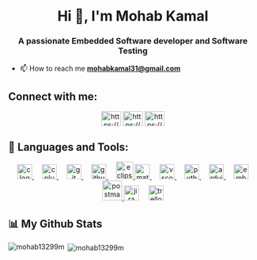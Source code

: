<h1 align="center">Hi 👋, I'm Mohab Kamal</h1>
<h3 align="center">A passionate Embedded Software developer and Software Testing</h3>

- 📫 How to reach me **mohabkamal31@gmail.com**

  
## Connect with me:
<p align="left">
<p align="center">
<a href="https://linkedin.com/in/mohab-kamal" target="blank"><img align="center" src="https://raw.githubusercontent.com/rahuldkjain/github-profile-readme-generator/master/src/images/icons/Social/linked-in-alt.svg" alt="https://www.linkedin.com/in/mohab-kamal" height="30" width="40" /></a>
<a href="https://fb.com/profile.php?id=100010460223702&mibextid=zbwkwl" target="blank"><img align="center" src="https://raw.githubusercontent.com/rahuldkjain/github-profile-readme-generator/master/src/images/icons/Social/facebook.svg" alt="https://www.facebook.com/profile.php?id=100010460223702&mibextid=zbwkwl" height="30" width="40" /></a>
<a href="https://instagram.com/mohabkamal_132/" target="blank"><img align="center" src="https://raw.githubusercontent.com/rahuldkjain/github-profile-readme-generator/master/src/images/icons/Social/instagram.svg" alt="https://www.instagram.com/mohabkamal_132/" height="30" width="40" /></a>
</p>

## 🚀 Languages and Tools:

<div align="center">
  <a href="https://www.cprogramming.com/" target="_blank" rel="noreferrer"> <img src="https://cdn.jsdelivr.net/gh/devicons/devicon/icons/c/c-original.svg" height="30" alt="c logo"  /> </a>
  <img width="12" />
 <a href="https://www.w3schools.com/cpp/" target="_blank" rel="noreferrer"> <img src="https://cdn.jsdelivr.net/gh/devicons/devicon/icons/cplusplus/cplusplus-original.svg" height="30" alt="cplusplus logo"  /> </a>
  <img width="12" />
 <a href="https://git-scm.com/" target="_blank" rel="noreferrer"> <img src="https://cdn.jsdelivr.net/gh/devicons/devicon/icons/git/git-original.svg" height="30" alt="git logo"  /> </a>
  <img width="12" />
  <a href="https://github.com/"> <img src="https://cdn.jsdelivr.net/gh/devicons/devicon/icons/github/github-original.svg" height="30" alt="github logo"  /> </a>
  <img width="12" />
  <a href=https://eclipseide.org/"> <img src="https://logowik.com/content/uploads/images/eclipse-ide-icon1720887966.logowik.com.webp" height="35" alt="eclipseIde logo" /> </a>
  <a href="https://www.mathworks.com/" target="_blank" rel="noreferrer"> <img src="https://cdn.jsdelivr.net/gh/devicons/devicon/icons/matlab/matlab-original.svg" height="30" alt="matlab logo"  /> </a>
  <img width="12" />
  <a href="https://code.visualstudio.com/"> <img src="https://cdn.jsdelivr.net/gh/devicons/devicon/icons/vscode/vscode-original.svg" height="30" alt="vscode logo"  /> </a>
  <img width="12" />
  <a href="https://www.python.org" target="_blank" rel="noreferrer"> <img src="https://cdn.jsdelivr.net/gh/devicons/devicon/icons/python/python-original.svg" height="30" alt="python logo"  /> </a>
  <img width="12" />
  <a href="https://www.arduino.cc/"><img src="https://cdn.jsdelivr.net/gh/devicons/devicon/icons/arduino/arduino-original.svg" height="30" alt="arduino logo"  /> </a>
  <img width="12" />
  <a href="https://en.wikipedia.org/wiki/Embedded_C"><img src="https://cdn.jsdelivr.net/gh/devicons/devicon/icons/embeddedc/embeddedc-original.svg" height="30" alt="embeddedc logo"  /> </a>
  <a href="https://postman.com" target="_blank" rel="noreferrer"> <img src="https://www.vectorlogo.zone/logos/getpostman/getpostman-icon.svg" alt="postman" width="40" height="40"/> </a>
  <img src="https://cdn.jsdelivr.net/gh/devicons/devicon/icons/jira/jira-original.svg" height="30" alt="jira logo"  />
  <img width="12" />
 <img src="https://cdn.jsdelivr.net/gh/devicons/devicon/icons/trello/trello-plain.svg" height="30" alt="trello logo"  /> 
</div>

## 📊 My Github Stats

<p><img align="left" src="https://github-readme-stats.vercel.app/api/top-langs?username=mohab13299m&langs_count=8&count_private=true&layout=compact&theme=react&bg_color=0D1117" alt="mohab13299m" /></p>

<p>&nbsp;<img align="center" src="https://github-readme-stats.vercel.app/api?username=mohab13299m&langs_count=8&count_private=true&layout=compact&theme=react&bg_color=0D1117"" alt="mohab13299m" /></p>


